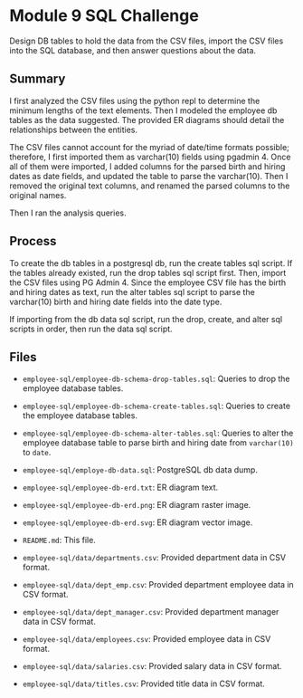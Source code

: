 # Module 9 SQL Challenge

Design DB tables to hold the data from the CSV files, import the CSV files into
the SQL database, and then answer questions about the data.

## Summary

I first analyzed the CSV files using the python repl to determine the minimum
lengths of the text elements.  Then I modeled the employee db tables as the data
suggested.  The provided ER diagrams should detail the relationships between the
entities.

The CSV files cannot account for the myriad of date/time formats possible;
therefore, I first imported them as varchar(10) fields using pgadmin 4.  Once
all of them were imported, I added columns for the parsed birth and hiring dates
as date fields, and updated the table to parse the varchar(10).  Then I removed
the original text columns, and renamed the parsed columns to the original names.

Then I ran the analysis queries.

## Process

To create the db tables in a postgresql db, run the create tables sql script.
If the tables already existed, run the drop tables sql script first.  Then,
import the CSV files using PG Admin 4.  Since the employee CSV file has the
birth and hiring dates as text, run the alter tables sql script to parse the
varchar(10) birth and hiring date fields into the date type.

If importing from the db data sql script, run the drop, create, and alter sql
scripts in order, then run the data sql script.

## Files

* `employee-sql/employee-db-schema-drop-tables.sql`: Queries to drop the
  employee database tables.
* `employee-sql/employee-db-schema-create-tables.sql`: Queries to create the
  employee database tables.
* `employee-sql/employee-db-schema-alter-tables.sql`: Queries to alter the
  employee database table to parse birth and hiring date from `varchar(10)` to
  `date`.
* `employee-sql/employe-db-data.sql`: PostgreSQL db data dump.
* `employee-sql/employee-db-erd.txt`: ER diagram text.
* `employee-sql/employee-db-erd.png`: ER diagram raster image.
* `employee-sql/employee-db-erd.svg`: ER diagram vector image.

* `README.md`: This file.

* `employee-sql/data/departments.csv`: Provided department data in CSV format.
* `employee-sql/data/dept_emp.csv`: Provided department employee data in CSV
  format.
* `employee-sql/data/dept_manager.csv`: Provided department manager data in CSV
  format.
* `employee-sql/data/employees.csv`: Provided employee data in CSV format.
* `employee-sql/data/salaries.csv`: Provided salary data in CSV format.
* `employee-sql/data/titles.csv`: Provided title data in CSV format.
